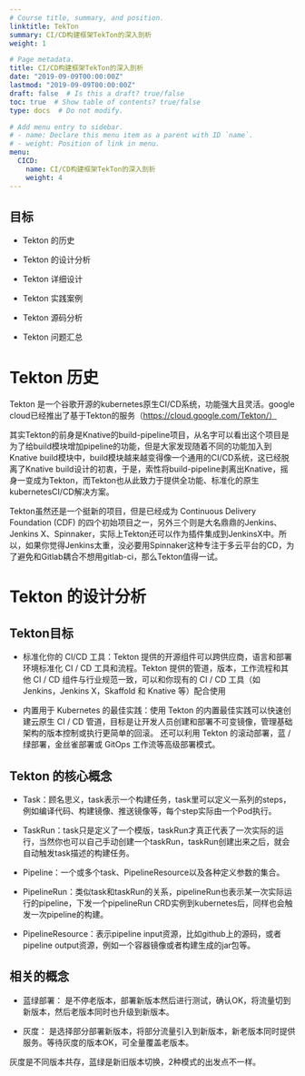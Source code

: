 ```yaml
---
# Course title, summary, and position.
linktitle: TekTon
summary: CI/CD构建框架TekTon的深入剖析
weight: 1

# Page metadata.
title: CI/CD构建框架TekTon的深入剖析
date: "2019-09-09T00:00:00Z"
lastmod: "2019-09-09T00:00:00Z"
draft: false  # Is this a draft? true/false
toc: true  # Show table of contents? true/false
type: docs  # Do not modify.

# Add menu entry to sidebar.
# - name: Declare this menu item as a parent with ID `name`.
# - weight: Position of link in menu.
menu:
  CICD:
    name: CI/CD构建框架TekTon的深入剖析
    weight: 4
---
```



## 目标

- Tekton 的历史

- Tekton 的设计分析

- Tekton 详细设计

- Tekton 实践案例

- Tekton 源码分析

- Tekton 问题汇总



# Tekton 历史

Tekton 是一个谷歌开源的kubernetes原生CI/CD系统，功能强大且灵活。google cloud已经推出了基于Tekton的服务（https://cloud.google.com/Tekton/）

其实Tekton的前身是Knative的build-pipeline项目，从名字可以看出这个项目是为了给build模块增加pipeline的功能，但是大家发现随着不同的功能加入到Knative build模块中，build模块越来越变得像一个通用的CI/CD系统，这已经脱离了Knative build设计的初衷，于是，索性将build-pipeline剥离出Knative，摇身一变成为Tekton，而Tekton也从此致力于提供全功能、标准化的原生kubernetesCI/CD解决方案。

Tekton虽然还是一个挺新的项目，但是已经成为 Continuous Delivery Foundation (CDF) 的四个初始项目之一，另外三个则是大名鼎鼎的Jenkins、Jenkins X、Spinnaker，实际上Tekton还可以作为插件集成到JenkinsX中。所以，如果你觉得Jenkins太重，没必要用Spinnaker这种专注于多云平台的CD，为了避免和Gitlab耦合不想用gitlab-ci，那么Tekton值得一试。


# Tekton 的设计分析


## Tekton目标

* 标准化你的 CI/CD 工具：Tekton 提供的开源组件可以跨供应商，语言和部署环境标准化 CI / CD 工具和流程。Tekton 提供的管道，版本，工作流程和其他 CI / CD 组件与行业规范一致，可以和你现有的 CI / CD 工具（如 Jenkins，Jenkins X，Skaffold 和 Knative 等）配合使用


* 内置用于 Kubernetes 的最佳实践：使用 Tekton 的内置最佳实践可以快速创建云原生 CI / CD 管道，目标是让开发人员创建和部署不可变镜像，管理基础架构的版本控制或执行更简单的回滚。 还可以利用 Tekton 的滚动部署，蓝 / 绿部署，金丝雀部署或 GitOps 工作流等高级部署模式。


## Tekton 的核心概念

* Task：顾名思义，task表示一个构建任务，task里可以定义一系列的steps，例如编译代码、构建镜像、推送镜像等，每个step实际由一个Pod执行。

* TaskRun：task只是定义了一个模版，taskRun才真正代表了一次实际的运行，当然你也可以自己手动创建一个taskRun，taskRun创建出来之后，就会自动触发task描述的构建任务。

* Pipeline：一个或多个task、PipelineResource以及各种定义参数的集合。

* PipelineRun：类似task和taskRun的关系，pipelineRun也表示某一次实际运行的pipeline，下发一个pipelineRun CRD实例到kubernetes后，同样也会触发一次pipeline的构建。

* PipelineResource：表示pipeline input资源，比如github上的源码，或者pipeline output资源，例如一个容器镜像或者构建生成的jar包等。








## 相关的概念


* 蓝绿部署： 是不停老版本，部署新版本然后进行测试，确认OK，将流量切到新版本，然后老版本同时也升级到新版本。

* 灰度： 是选择部分部署新版本，将部分流量引入到新版本，新老版本同时提供服务。等待灰度的版本OK，可全量覆盖老版本。

灰度是不同版本共存，蓝绿是新旧版本切换，2种模式的出发点不一样。
